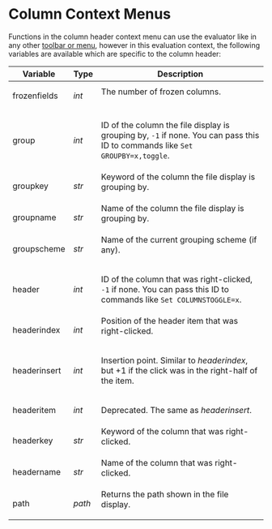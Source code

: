 # Column Context Menus

Functions in the column header context menu can use the evaluator like in any other [toolbar or menu](functions/README.md), however in this evaluation context, the following variables are available which are specific to the column header:

<table>
<thead><tr><th>
Variable</th><th>
Type</th><th>
Description
</th></tr></thead><tbody><tr><td>
frozenfields</td><td>

*int*</td><td>
The number of frozen columns.
</td></tr><tr><td>
group</td><td>

*int*</td><td>

ID of the column the file display is grouping by, `-1` if none. You can pass this ID to commands like `Set GROUPBY=x,toggle`.
</td></tr><tr><td>
groupkey</td><td>

*str*</td><td>
Keyword of the column the file display is grouping by.
</td></tr><tr><td>
groupname</td><td>

*str*</td><td>
Name of the column the file display is grouping by.
</td></tr><tr><td>
groupscheme</td><td>

*str*</td><td>
Name of the current grouping scheme (if any).
</td></tr><tr><td>
header</td><td>

*int*</td><td>

ID of the column that was right-clicked, `-1` if none. You can pass this ID to commands like `Set COLUMNSTOGGLE=x`.
</td></tr><tr><td>
headerindex</td><td>

*int*</td><td>
Position of the header item that was right-clicked.
</td></tr><tr><td>
headerinsert</td><td>

*int*</td><td>

Insertion point. Similar to *headerindex*, but +1 if the click was in the right-half of the item.
</td></tr><tr><td>
headeritem</td><td>

*int*</td><td>

Deprecated. The same as *headerinsert*.
</td></tr><tr><td>
headerkey</td><td>

*str*</td><td>
Keyword of the column that was right-clicked.
</td></tr><tr><td>
headername</td><td>

*str*</td><td>
Name of the column that was right-clicked.
</td></tr><tr><td>
path</td><td>

*path*</td><td>
Returns the path shown in the file display.
</td></tr></tbody>
</table>

